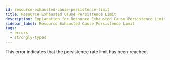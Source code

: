 ```yaml
---
id: resource-exhausted-cause-persistence-limit
title: Resource Exhausted Cause Persistence Limit
description: Explanation for Resource Exhausted Cause Persistence Limit error message, and how to fix it.
sidebar_label: Resource Exhausted Cause Persistence Limit
tags:
  - errors
  - strongly-typed
---
```


This error indicates that the persistence rate limit has been reached.
